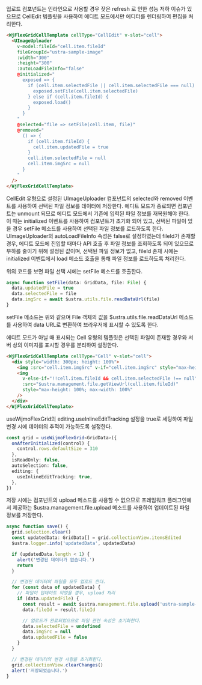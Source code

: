 업로드 컴포넌트는 인라인으로 사용할 경우 잦은 refresh 로 인한 성능 저하 이슈가 있으므로 CellEdit 템플릿을 사용하여 에디트 모드에서만 에디터를 렌더링하여 편집을 처리한다. 

```html
<WjFlexGridCellTemplate cellType="CellEdit" v-slot="cell">
  <UImageUploader
    v-model:fileId="cell.item.fileId"
    fileGroupId="ustra-sample-image"
    :width="300"
    :height="300"
    :autoLoadFileInfo="false"
    @initialized="
      exposed => {
        if (cell.item.selectedFile || cell.item.selectedFile === null) {
          exposed.setFile(cell.item.selectedFile)
        } else if (cell.item.fileId) {
          exposed.load()
        }
      }
    "
    @selected="file => setFile(cell.item, file)"
    @removed="
      () => {
        if (cell.item.fileId) {
          cell.item.updatedFile = true
        }
        cell.item.selectedFile = null
        cell.item.imgSrc = null
      }
    "
  />
</WjFlexGridCellTemplate>
```

CellEdit 유형으로 설정된 UImageUploader 컴포넌트의 selected와 removed 이벤트를 사용하여 선택된 파일 정보를 데이터에 저장한다.
에디트 모드가 종료되면 컴포넌트는 unmount 되므로 에디트 모드에서 기존에 입력된 파일 정보를 재복원해야 한다. 이 때는 initialized 이벤트를 사용하여 컴포넌트가 초기화 되어 있고, 선택된 파일이 있을 경우 setFile 메소드를 사용하여 선택된 파일 정보를 로드하도록 한다.
UImageUploader의 autoLoadFileInfo 속성은 false로 설정하였는데 fileId가 존재할 경우, 에디트 모드에 진입할 때마다 API 호출 후 파일 정보를 조회하도록 되어 있으므로 부하를 줄이기 위해 설정된 값이며, 선택된 파일 정보가 없고, fileId 존재 시에는 initialized 이벤트에서 load 메소드 호출을 통해 파일 정보를 로드하도록 처리한다.

위의 코드를 보면 파일 선택 시에는 setFile 메소드를 호출한다.
```typescript
async function setFile(data: GridData, file: File) {
  data.updatedFile = true
  data.selectedFile = file
  data.imgSrc = await $ustra.utils.file.readDataUrl(file)
}
```
setFile 메소드는 위와 같으며 File 객체의 값을 $ustra.utils.file.readDataUrl 메소드를 사용하여 data URL로 변환하여 브라우저에 표시할 수 있도록 한다.

에디트 모드가 아닐 때 표시되는 Cell 유형의 템플릿은 선택된 파일이 존재할 경우와 서버 상의 이미지를 표시할 경우를 분리하여 설정한다.
```html
<WjFlexGridCellTemplate cellType="Cell" v-slot="cell">
  <div style="width: 300px; height: 100%">
    <img :src="cell.item.imgSrc" v-if="cell.item.imgSrc" style="max-height: 100%; max-width: 100%" />
    <img
      v-else-if="!!cell.item.fileId && cell.item.selectedFile !== null"
      :src="$ustra.management.file.getViewUrl(cell.item.fileId)"
      style="max-height: 100%; max-width: 100%"
    />
  </div>
</WjFlexGridCellTemplate>
```

useWijmoFlexGrid의 editing.useInlineEditTracking 설정을 true로 세팅하여 파일 변경 시에 데이터의 추적이 가능하도록 설정한다.
```typescript
const grid = useWijmoFlexGrid<GridData>({
  onAfterInitialized(control) {
    control.rows.defaultSize = 310
  },
  isReadOnly: false,
  autoSelection: false,
  editing: {
    useInlineEditTracking: true,
  },
})
```

저장 시에는 컴포넌트의 upload 메소드를 사용할 수 없으므로 프레임워크 플러그인에서 제공하는 $ustra.management.file.upload 메소드를 사용하여 업데이트된 파일 정보를 저장한다.
```typescript
async function save() {
  grid.selection.clear()
  const updatedData: GridData[] = grid.collectionView.itemsEdited
  $ustra.logger.info('updatedData', updatedData)

  if (updatedData.length < 1) {
    alert('변경된 데이터가 없습니다.')
    return
  }

  // 변경된 데이터의 파일을 모두 업로드 한다.
  for (const data of updatedData) {
    // 파일이 업데이트 되었을 경우, upload 처리
    if (data.updatedFile) {
      const result = await $ustra.management.file.upload('ustra-sample-image', data.fileId, data.selectedFile)
      data.fileId = result.fileId

      // 업로드가 완료되었으므로 파일 관련 속성은 초기화한다.
      data.selectedFile = undefined
      data.imgSrc = null
      data.updatedFile = false
    }
  }

  // 변경된 데이터의 변경 사항을 초기화한다.
  grid.collectionView.clearChanges()
  alert('저장되었습니다.')
}
```
